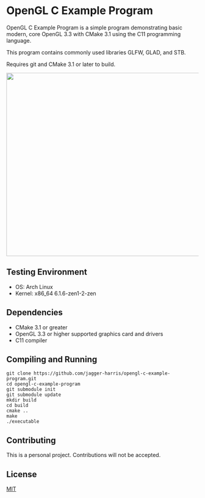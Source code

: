 # OpenGL C Example Program

OpenGL C Example Program is a simple program demonstrating basic modern, core OpenGL 3.3 with CMake 3.1 using the C11 programming language.

This program contains commonly used libraries GLFW, GLAD, and STB.

Requires git and CMake 3.1 or later to build.

<img src="example.gif" width="720" height="480">

## Testing Environment
* OS: Arch Linux
* Kernel: x86_64 6.1.6-zen1-2-zen

## Dependencies
* CMake 3.1 or greater
* OpenGL 3.3 or higher supported graphics card and drivers
* C11 compiler

## Compiling and Running

```shell
git clone https://github.com/jagger-harris/opengl-c-example-program.git
cd opengl-c-example-program
git submodule init
git submodule update
mkdir build
cd build
cmake ..
make
./executable
```

## Contributing
This is a personal project. Contributions will not be accepted.

## License
[MIT](https://choosealicense.com/licenses/mit/)
